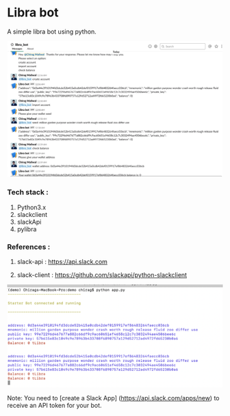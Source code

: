 # Libra bot

A simple libra bot using python.

![libra slack bot](/images/libra_bot.png)

### Tech stack :

1. Python3.x 
2. slackclient
3. slackApi 
4. pylibra


### References :

1. slack-api : https://api.slack.com

2. slack-client : https://github.com/slackapi/python-slackclient

![libra bot terminal](/images/libra_bot_terminal.png)

Note: You need to [create a Slack App] (https://api.slack.com/apps/new) to receive an API token for your bot.